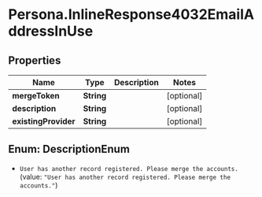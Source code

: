 # Persona.InlineResponse4032EmailAddressInUse

## Properties

Name | Type | Description | Notes
------------ | ------------- | ------------- | -------------
**mergeToken** | **String** |  | [optional] 
**description** | **String** |  | [optional] 
**existingProvider** | **String** |  | [optional] 



## Enum: DescriptionEnum


* `User has another record registered. Please merge the accounts.` (value: `"User has another record registered. Please merge the accounts."`)




